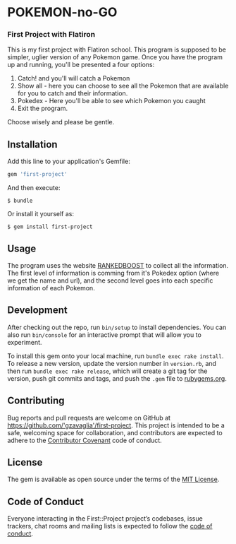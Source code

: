# POKEMON-no-GO
### First Project with Flatiron

This is my  first project with Flatiron school. This program is supposed to be simpler, uglier version of any Pokemon game. 
Once you have the program up and running, you'll be presented a four options:
1. Catch! and you'll will catch a Pokemon
2. Show all - here you can choose to see all the Pokemon that are available for you to catch and their information. 
3. Pokedex - Here you'll be able to see which Pokemon you caught
4. Exit the program.

Choose wisely and please be gentle.

## Installation

Add this line to your application's Gemfile:

```ruby
gem 'first-project'
```

And then execute:

    $ bundle

Or install it yourself as:

    $ gem install first-project

## Usage

The program uses the website [RANKEDBOOST](https://rankedboost.com/pokemon-go/) to collect all the information. The first level of information is comming from it's Pokedex option (where we get the name and url), and the second level goes into each specific information of each Pokemon. 

## Development

After checking out the repo, run `bin/setup` to install dependencies. You can also run `bin/console` for an interactive prompt that will allow you to experiment.

To install this gem onto your local machine, run `bundle exec rake install`. To release a new version, update the version number in `version.rb`, and then run `bundle exec rake release`, which will create a git tag for the version, push git commits and tags, and push the `.gem` file to [rubygems.org](https://rubygems.org).

## Contributing

Bug reports and pull requests are welcome on GitHub at https://github.com/'gzavaglia'/first-project. This project is intended to be a safe, welcoming space for collaboration, and contributors are expected to adhere to the [Contributor Covenant](http://contributor-covenant.org) code of conduct.

## License

The gem is available as open source under the terms of the [MIT License](https://opensource.org/licenses/MIT).

## Code of Conduct

Everyone interacting in the First::Project project’s codebases, issue trackers, chat rooms and mailing lists is expected to follow the [code of conduct](https://github.com/'gzavaglia'/first-project/blob/master/CODE_OF_CONDUCT.md).
